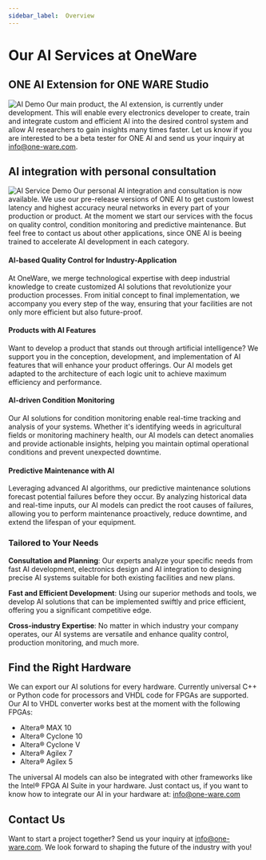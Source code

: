 ```yaml
---
sidebar_label:  Overview
---
```

# Our AI Services at OneWare

## ONE AI Extension for ONE WARE Studio

![AI Demo](/img/studio/slides/ai.png)
Our main product, the AI extension, is currently under development. This will enable every electronics developer to create, train and integrate custom and efficient AI into the desired control system and allow AI researchers to gain insights many times faster.
Let us know if you are interested to be a beta tester for ONE AI and send us your inquiry at [info@one-ware.com](mailto:info@oneware.com).

## AI integration with personal consultation

![AI Service Demo](/img/ai/quality_dev.png)
Our personal AI integration and consultation is now available. We use our pre-release versions of ONE AI to get custom lowest latency and highest accuracy neural networks in every part of your production or product.
At the moment we start our services with the focus on quality control, condition monitoring and predictive maintenance. But feel free to contact us about other applications, since ONE AI is beeing trained to accelerate AI development in each category.

#### AI-based Quality Control for Industry-Application

At OneWare, we merge technological expertise with deep industrial knowledge to create customized AI solutions that revolutionize your production processes. From initial concept to final implementation, we accompany you every step of the way, ensuring that your facilities are not only more efficient but also future-proof.

#### Products with AI Features

Want to develop a product that stands out through artificial intelligence? We support you in the conception, development, and implementation of AI features that will enhance your product offerings. Our AI models get adapted to the architecture of each logic unit to achieve maximum efficiency and performance.

#### AI-driven Condition Monitoring

Our AI solutions for condition monitoring enable real-time tracking and analysis of your systems. Whether it's identifying weeds in agricultural fields or monitoring machinery health, our AI models can detect anomalies and provide actionable insights, helping you maintain optimal operational conditions and prevent unexpected downtime.

#### Predictive Maintenance with AI

Leveraging advanced AI algorithms, our predictive maintenance solutions forecast potential failures before they occur. By analyzing historical data and real-time inputs, our AI models can predict the root causes of failures, allowing you to perform maintenance proactively, reduce downtime, and extend the lifespan of your equipment.

### Tailored to Your Needs

**Consultation and Planning**: Our experts analyze your specific needs from fast AI development, electronics design and AI integration to designing precise AI systems suitable for both existing facilities and new plans.

**Fast and Efficient Development**: Using our superior methods and tools, we develop AI solutions that can be implemented swiftly and price efficient, offering you a significant competitive edge.

**Cross-industry Expertise**: No matter in which industry your company operates, our AI systems are versatile and enhance quality control, production monitoring, and much more.

## Find the Right Hardware

We can export our AI solutions for every hardware. Currently universal C++ or Python code for processors and VHDL code for FPGAs are supported.
Our AI to VHDL converter works best at the moment with the following FPGAs:
- Altera® MAX 10
- Altera® Cyclone 10
- Altera® Cyclone V
- Altera® Agilex 7
- Altera® Agilex 5

The universal AI models can also be integrated with other frameworks like the Intel® FPGA AI Suite in your hardware.
Just contact us, if you want to know how to integrate our AI in your hardware at: [info@one-ware.com](mailto:info@oneware.com)

## Contact Us

Want to start a project together? Send us your inquiry at [info@one-ware.com](mailto:info@oneware.com). We look forward to shaping the future of the industry with you!

